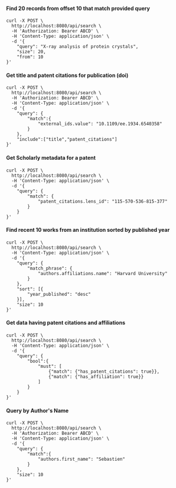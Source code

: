 #### Find 20 records from offset 10 that match provided query
```
curl -X POST \
  http://localhost:8080/api/search \
  -H 'Authorization: Bearer ABCD' \
  -H 'Content-Type: application/json' \
  -d '{
    "query": "X-ray analysis of protein crystals",
    "size": 20,
    "from": 10
}'
```

#### Get title and patent citations for publication (doi)
```
curl -X POST \
  http://localhost:8080/api/search \
  -H 'Authorization: Bearer ABCD' \
  -H 'Content-Type: application/json' \
  -d '{
    "query": {
    	"match":{
    		"external_ids.value": "10.1109/ee.1934.6540358"
    	}
    },
    "include":["title","patent_citations"]
}'
```

#### Get Scholarly metadata for a patent
```
curl -X POST \
  http://localhost:8080/api/search \
  -H 'Content-Type: application/json' \
  -d '{
	"query": {
		"match": {
			"patent_citations.lens_id": "115-570-536-815-377"
		}
	}
}'
```

#### Find recent 10 works from an institution sorted by published year

```
curl -X POST \
  http://localhost:8080/api/search \
  -H 'Content-Type: application/json' \
  -d '{
	"query": {
		"match_phrase": {
			"authors.affiliations.name": "Harvard University"
		}
	},
	"sort": [{
		"year_published": "desc"
	}],
	"size": 10
}'
```

#### Get data having patent citations and affiliations
```
curl -X POST \
  http://localhost:8080/api/search \
  -H 'Content-Type: application/json' \
  -d '{
    "query": {
        "bool":{
            "must": [
                {"match": {"has_patent_citations": true}},
                {"match": {"has_affiliation": true}}
            ]
        }
    }
}'
```

#### Query by Author's Name
```
curl -X POST \
  http://localhost:8080/api/search \
  -H 'Authorization: Bearer ABCD' \
  -H 'Content-Type: application/json' \
  -d '{
    "query": {
    	"match":{
    		"authors.first_name": "Sebastien"
    	}
    },
    "size": 10
}'
```
